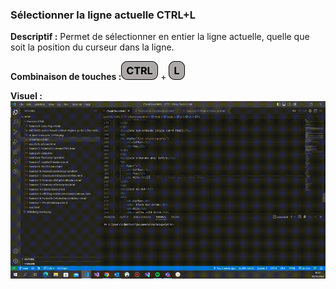 ### Sélectionner la ligne actuelle CTRL+L ###
**Descriptif :** Permet de sélectionner en entier la ligne actuelle, quelle que soit la position du curseur dans la ligne.

**Combinaison de touches :**![ctrl](../touches/CTRL.png) + ![l](../touches/L.png)

**Visuel :** ![Sélectionner la ligne actuelle CTRL+L](./gifs/CTRL-L.gif)
